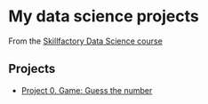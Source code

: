 # My data science projects
From the [Skillfactory Data Science course](https://skillfactory.ru/data-scientist)

## Projects

* [Project 0. Game: Guess the number](https://github.com/azudilins/sf_data_science_eng/tree/main/project_0)